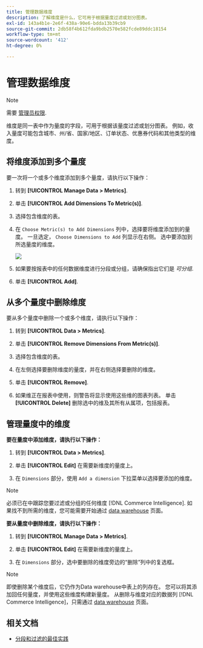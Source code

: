 ```yaml
---
title: 管理数据维度
description: 了解维度是什么，它可用于根据量度过滤或划分图表。
exl-id: 143a4b1e-2e6f-438a-90e6-bdda13b39cb9
source-git-commit: 2db58f4b612fda9bdb2570e582fcde89ddc18154
workflow-type: tm+mt
source-wordcount: '412'
ht-degree: 0%

---
```


# 管理数据维度

>[!NOTE]
>
>需要 [管理员权限](../../administrator/user-management/user-management.md).

维度是同一表中作为量度的字段，可用于根据该量度过滤或划分图表。 例如，收入量度可能包含城市、州/省、国家/地区、订单状态、优惠券代码和其他类型的维度。

## 将维度添加到多个量度

要一次将一个或多个维度添加到多个量度，请执行以下操作：

1. 转到 **[!UICONTROL Manage Data > Metrics]**.

1. 单击 **[!UICONTROL Add Dimensions To Metric(s)]**.

1. 选择包含维度的表。

1. 在 `Choose Metric(s) to Add Dimensions` 列中，选择要将维度添加到的量度。 一旦选定， `Choose Dimensions to Add` 列显示在右侧。 选中要添加到所选量度的维度。

   ![](../../assets/Add_Dimensions.png)

1. 如果要按报表中的任何数据维度进行分段或分组，请确保指出它们是 _可分组_.

1. 单击 **[!UICONTROL Add]**.

## 从多个量度中删除维度

要从多个量度中删除一个或多个维度，请执行以下操作：

1. 转到 **[!UICONTROL Data > Metrics]**.

1. 单击 **[!UICONTROL Remove Dimensions From Metric(s)]**.

1. 选择包含维度的表。

1. 在左侧选择要删除维度的量度，并在右侧选择要删除的维度。

1. 单击 **[!UICONTROL Remove]**.

1. 如果维正在报表中使用，则警告将显示使用这些维的图表列表。 单击 **[!UICONTROL Delete]** 删除选中的维及其所有从属项，包括报表。

## 管理量度中的维度

**要在量度中添加维度，请执行以下操作：**

1. 转到 **[!UICONTROL Data > Metrics]**.

1. 单击 **[!UICONTROL Edit]** 在需要新维度的量度上。

1. 在 `Dimensions` 部分，使用 `Add a dimension` 下拉菜单以选择要添加的维度。

>[!NOTE]
>
>必须已在中跟踪您要过滤或分组的任何维度 [!DNL Commerce Intelligence]. 如果找不到所需的维度，您可能需要开始通过 [data warehouse](../data-warehouse-mgr/tour-dwm.md) 页面。


**要从量度中删除维度，请执行以下操作：**

1. 转到 **[!UICONTROL Manage Data > Metrics]**.

1. 单击 **[!UICONTROL Edit]** 在需要新维度的量度上。

1. 在 `Dimensions` 部分，选中要删除的维度旁边的“删除”列中的复选框。

>[!NOTE]
>
>即使删除某个维度后，它仍作为Data warehouse中表上的列存在。 您可以将其添加回任何量度，并使用这些维度构建新量度。 从删除与维度对应的数据列 [!DNL Commerce Intelligence]，只需通过 [data warehouse](../data-warehouse-mgr/tour-dwm.md) 页面。

## 相关文档

* [分段和过滤的最佳实践](../../best-practices/segment-filter.md)
